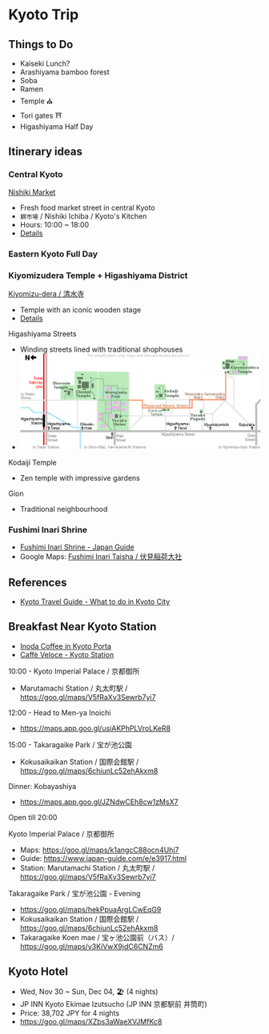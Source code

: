 # Kyoto Trip

## Things to Do
* Kaiseki Lunch?
* Arashiyama bamboo forest
* Soba
* Ramen
* Temple ⛪
* Tori gates ⛩
* Higashiyama Half Day

## Itinerary ideas

### Central Kyoto
[Nishiki Market](https://goo.gl/maps/h7jTQXeezMYZ7Ygs7)
* Fresh food market street in central Kyoto
* `錦市場` / Nishiki Ichiba / Kyoto's Kitchen
* Hours: 10:00 ~ 18:00
* [Details](https://www.japan-guide.com/e/e3931.html)

### Eastern Kyoto Full Day

### Kiyomizudera Temple + Higashiyama District
[Kiyomizu-dera / 清水寺](https://goo.gl/maps/zDvdAWSbEpHUhWRL7)
* Temple with an iconic wooden stage
* [Details](https://www.japan-guide.com/e/e3901.html)

Higashiyama Streets
* Winding streets lined with traditional shophouses
* ![HigashiyamaStreets.png](content/HigashiyamaStreets.png)

Kodaiji Temple
* Zen temple with impressive gardens

Gion
* Traditional neighbourhood

### Fushimi Inari Shrine
* [Fushimi Inari Shrine - Japan Guide](https://www.japan-guide.com/e/e3915.html)
* Google Maps: [Fushimi Inari Taisha / 伏見稲荷大社](https://goo.gl/maps/9e6EdUNDE18LuEwR7)

## References
* [Kyoto Travel Guide - What to do in Kyoto City](https://www.japan-guide.com/e/e2158.html)

## Breakfast Near Kyoto Station
* [Inoda Coffee in Kyoto Porta](https://goo.gl/maps/YUQysGiF3Y4NjfcZ9)
* [Caffè Veloce - Kyoto Station](https://goo.gl/maps/MryFEdGjGRMGnvXJ7)

10:00 - Kyoto Imperial Palace / 京都御所
* Marutamachi Station / 丸太町駅 / <https://goo.gl/maps/V5fRaXv3Sewrb7yi7>

12:00 - Head to Men-ya Inoichi
* <https://maps.app.goo.gl/usiAKPhPLVroLKeR8>

15:00 - Takaragaike Park / 宝が池公園
* Kokusaikaikan Station / 国際会館駅 / <https://goo.gl/maps/6chiunLc52ehAkxm8>

Dinner: Kobayashiya
* <https://maps.app.goo.gl/JZNdwCEh8cw1zMsX7>

Open till 20:00

Kyoto Imperial Palace / 京都御所
* Maps: <https://goo.gl/maps/k1angcC88ocn4Uhj7>
* Guide: <https://www.japan-guide.com/e/e3917.html>
* Station: Marutamachi Station / 丸太町駅 / <https://goo.gl/maps/V5fRaXv3Sewrb7yi7>

Takaragaike Park / 宝が池公園 - Evening
* <https://goo.gl/maps/hekPpuaArgLCwEqG9>
* Kokusaikaikan Station / 国際会館駅 / <https://goo.gl/maps/6chiunLc52ehAkxm8>
* Takaragaike Koen mae / 宝ヶ池公園前（バス）/ <https://goo.gl/maps/v3KiVwX9jdC6CNZm6>

## Kyoto Hotel
* Wed, Nov 30 ~ Sun, Dec 04, 🏖 (4 nights)
* JP INN Kyoto Ekimae Izutsucho (JP INN 京都駅前 井筒町)
* Price: 38,702 JPY for 4 nights
* <https://goo.gl/maps/XZbs3aWaeXVJMfKc8>
